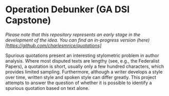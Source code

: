 # Operation Debunker (GA DSI Capstone)

*Please note that this repository represents an early stage in the development of the idea. You can find an in-progress version (here)[https://github.com/charlesmrice/quotations]*

Spurious quotations present an interesting stylometric problem in author analysis. Where most disputed texts are lengthy (see, e.g., the Federalist Papers), a quotation is short, usually only a few hundred characters, which provides limited sampling. Furthermore, although a writer develops a style over time, written style and spoken style can differ greatly. This project attempts to answer the question of whether it is possible to identify a spurious quotation based on text alone.
